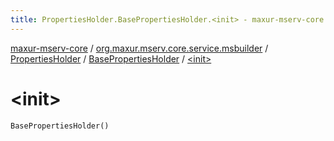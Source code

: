 ```yaml
---
title: PropertiesHolder.BasePropertiesHolder.<init> - maxur-mserv-core
---
```


[maxur-mserv-core](../../../index.html) / [org.maxur.mserv.core.service.msbuilder](../../index.html) / [PropertiesHolder](../index.html) / [BasePropertiesHolder](index.html) / [&lt;init&gt;](.)

# &lt;init&gt;

`BasePropertiesHolder()`